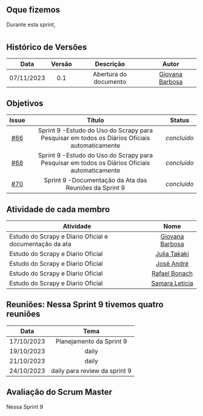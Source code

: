 ## Oque fizemos

Durante esta sprint,

#

## Histórico de Versões

| Data       | Versão | Descrição                                 | Autor             |
| :--------: | :----: | :--------------------:                    | :---------------: |
| 07/11/2023 |  0.1   | Abertura do documento                     | [Giovana Barbosa ](https://github.com/gio221) |

## Objetivos
|                            Issue                             |              Título               |                    Status                     |
| :----------------------------------------------------------: | :-------------------------------: | :-------------------------------------------------: |
| [#66](https://github.com/unb-mds/2023-2-Squad07/issues/66) |  Sprint 9 -Estudo do Uso do Scrapy para Pesquisar em todos os Diários Oficiais automaticamente  |_concluido_ |
| [#68](https://github.com/unb-mds/2023-2-Squad07/issues/68) |  Sprint 9 -Estudo do Uso do Scrapy para Pesquisar em todos os Diários Oficiais automaticamente  |_concluido_ |
| [#70](https://github.com/unb-mds/2023-2-Squad07/issues/70) |  Sprint 9 -Documentação da Ata das Reuniões da Sprint 9   | _concluido_  | 


## Atividade de cada membro
 Atividade        |                                                                           Nome                                                                            |
| ------------- | :-------------------------------------------------------------------------------------------------------------------------------------------------------: |
|Estudo do Scrapy e Diario Oficial e documentação da ata|                                                    [Giovana Barbosa ](https://github.com/gio221)                                                    |
|   Estudo do Scrapy e Diario Oficial|                                                    [Julia Takaki](https://github.com/juliatakaki)                                                    |
|Estudo do Scrapy e Diario Oficial |                [José André](https://github.com/joseandre25)                                                     |
| Estudo do Scrapy e Diario Oficial |                                                    [Rafael Bonach](https://github.com/RafaBonach)                                                    |
|Estudo do Scrapy e Diario Oficial   |                                                    [Samara Leticia](https://github.com/samarawwleticia)       |  


## Reuniões: Nessa Sprint 9 tivemos quatro reuniões

| Data       | Tema                             
| :---------:| :---------------------------------------------:      
| 17/10/2023 |  Planejamento da Sprint 9
| 19/10/2023 |  daily  
| 21/10/2023 |  daily 
| 24/10/2023 |  daily  para review da sprint 9

## Avaliação do Scrum Master

Nessa Sprint 9 